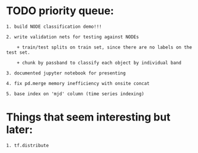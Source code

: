 # TODO priority queue:
	1. build NODE classification demo!!!

	2. write validation nets for testing against NODEs

		+ train/test splits on train set, since there are no labels on the test set.

		+ chunk by passband to classify each object by individual band

	3. documented jupyter notebook for presenting

	4. fix pd.merge memory inefficiency with onsite concat

	5. base index on 'mjd' column (time series indexing)


# Things that seem interesting but later:

	1. tf.distribute
